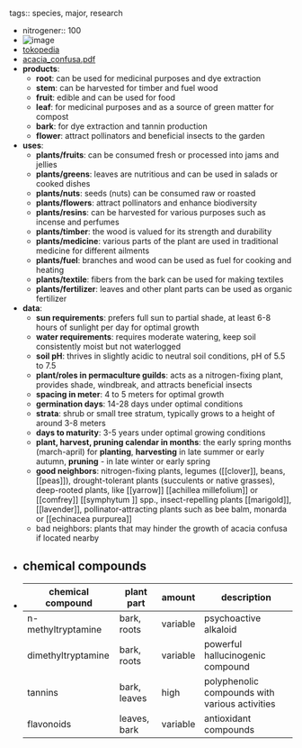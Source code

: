 tags:: species, major, research

- nitrogener:: 100
- ![image](https://peach-geographical-bat-397.mypinata.cloud/ipfs/QmV3tKTy3v9ec57WpFRgiyWrSF9isnYjmY79EixcaxZvRy)
- [tokopedia](https://www.tokopedia.com/sahacing1-1/top-sale-biji-benih-bunga-pohon-acacia-confusa-silahkan-langsung?extParam=ivf%3Dfalse%26src%3Dsearch)
- [acacia_confusa.pdf](https://peach-geographical-bat-397.mypinata.cloud/ipfs/QmcvX9U2XEQoJBq2qx8j5tV94i2fjmbabpC85dTdk2Kyce)
- **products**:
	- **root**: can be used for medicinal purposes and dye extraction
	- **stem**: can be harvested for timber and fuel wood
	- **fruit**: edible and can be used for food
	- **leaf**: for medicinal purposes and as a source of green matter for compost
	- **bark**: for dye extraction and tannin production
	- **flower**: attract pollinators and beneficial insects to the garden
- **uses**:
	- **plants/fruits**: can be consumed fresh or processed into jams and jellies
	- **plants/greens**: leaves are nutritious and can be used in salads or cooked dishes
	- **plants/nuts**: seeds (nuts) can be consumed raw or roasted
	- **plants/flowers**: attract pollinators and enhance biodiversity
	- **plants/resins**: can be harvested for various purposes such as incense and perfumes
	- **plants/timber**: the wood is valued for its strength and durability
	- **plants/medicine**: various parts of the plant are used in traditional medicine for different ailments
	- **plants/fuel**: branches and wood can be used as fuel for cooking and heating
	- **plants/textile**: fibers from the bark can be used for making textiles
	- **plants/fertilizer**: leaves and other plant parts can be used as organic fertilizer
- **data**:
	- **sun requirements**: prefers full sun to partial shade, at least 6-8 hours of sunlight per day for optimal growth
	- **water requirements**: requires moderate watering, keep soil consistently moist but not waterlogged
	- **soil pH**: thrives in slightly acidic to neutral soil conditions, pH of 5.5 to 7.5
	- **plant/roles in permaculture guilds**: acts as a nitrogen-fixing plant, provides shade, windbreak, and attracts beneficial insects
	- **spacing in meter**: 4 to 5 meters for optimal growth
	- **germination days**: 14-28 days under optimal conditions
	- **strata**: shrub or small tree stratum, typically grows to a height of around 3-8 meters
	- **days to maturity**: 3-5 years under optimal growing conditions
	- **plant, harvest, pruning calendar in months**: the early spring months (march-april) for **planting**, **harvesting** in late summer or early autumn, **pruning** - in late winter or early spring
	- **good neighbors**: nitrogen-fixing plants, legumes ([[clover]], beans, [[peas]]), drought-tolerant plants (succulents or native grasses), deep-rooted plants, like [[yarrow]] [[achillea millefolium]] or [[comfrey]] [[symphytum ]] spp., insect-repelling plants [[marigold]], [[lavender]], pollinator-attracting plants such as bee balm, monarda or [[echinacea purpurea]]
	- bad neighbors: plants that may hinder the growth of acacia confusa if located nearby
- ## chemical compounds
- | chemical compound | plant part | amount | description |
  |-------------------|------------|--------|-------------|
  | n-methyltryptamine | bark, roots | variable | psychoactive alkaloid |
  | dimethyltryptamine | bark, roots | variable | powerful hallucinogenic compound |
  | tannins | bark, leaves | high | polyphenolic compounds with various activities |
  | flavonoids | leaves, bark | variable | antioxidant compounds |